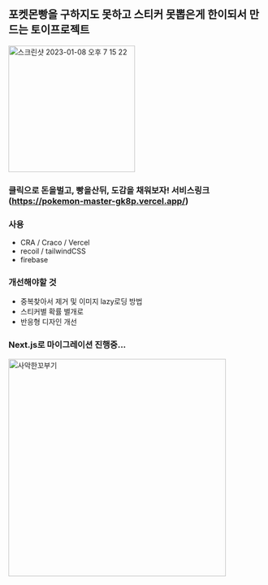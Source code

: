 ## 포켓몬빵을 구하지도 못하고 스티커 못뽑은게 한이되서 만드는 토이프로젝트
<img width="249" alt="스크린샷 2023-01-08 오후 7 15 22" src="https://user-images.githubusercontent.com/81791674/211190663-63c0e619-0a00-45e2-b6dd-66ec01da0e23.png">

### 클릭으로 돈을벌고, 빵을산뒤, 도감을 채워보자! 서비스링크(https://pokemon-master-gk8p.vercel.app/)

### 사용
- CRA / Craco / Vercel
- recoil / tailwindCSS
- firebase

### 개선해야할 것
- 중복찾아서 제거 및 이미지 lazy로딩 방법
- 스티커별 확률 별개로
- 반응형 디자인 개선

### Next.js로 마이그레이션 진행중...

<img width="428" alt="사악한꼬부기" src="https://user-images.githubusercontent.com/81791674/211190831-49aa48bd-5f6c-457b-80ef-c81e2835b87d.png">
